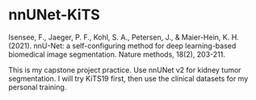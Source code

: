 # nnUNet-KiTS
Isensee, F., Jaeger, P. F., Kohl, S. A., Petersen, J., & Maier-Hein, K. H. (2021). nnU-Net: a self-configuring 
method for deep learning-based biomedical image segmentation. Nature methods, 18(2), 203-211.

This is my capstone project practice.
Use nnUNet v2 for kidney tumor segmentation.
I will try KiTS19 first, then use the clinical datasets for my personal training.
